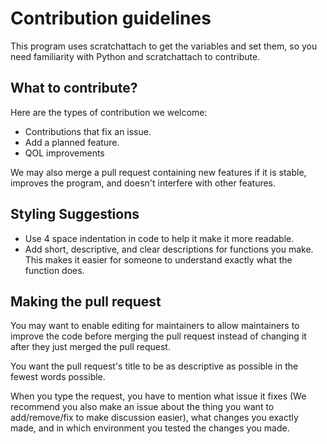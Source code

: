 # Contribution guidelines

This program uses scratchattach to get the variables and set them, so you need familiarity with Python and scratchattach to contribute.

## What to contribute?

Here are the types of contribution we welcome:

- Contributions that fix an issue.
- Add a planned feature.
- QOL improvements

We may also merge a pull request containing new features if it is stable, improves the program, and doesn't interfere with other features.

## Styling Suggestions

- Use 4 space indentation in code to help it make it more readable.
- Add short, descriptive, and clear descriptions for functions you make. This makes it easier for someone to understand exactly what the function does.

## Making the pull request

You may want to enable editing for maintainers to allow maintainers to improve the code before merging the pull request instead of changing it after they just merged the pull request.

You want the pull request's title to be as descriptive as possible in the fewest words possible.

When you type the request, you have to mention what issue it fixes (We recommend you also make an issue about the thing you want to add/remove/fix to make discussion easier), what changes you exactly made, and in which environment you tested the changes you made.